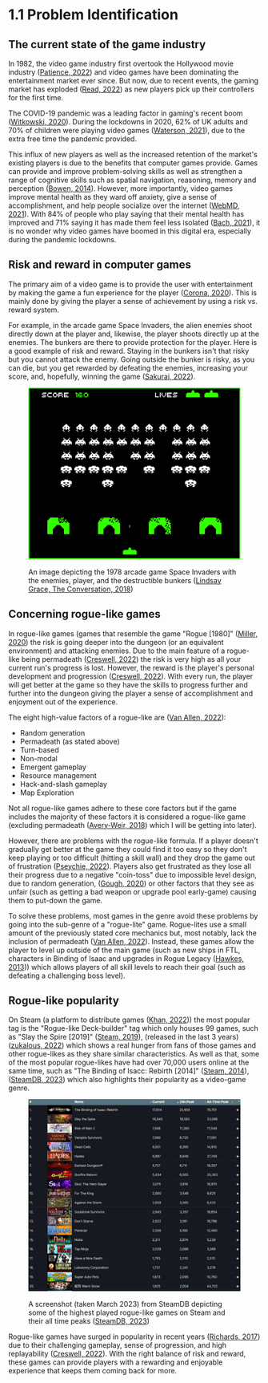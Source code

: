 # 1.1 Problem Identification

## The current state of the game industry

In 1982, the video game industry first overtook the Hollywood movie industry ([Patience, 2022](references.md#the-current-state-of-the-game-industry)) and video games have been dominating the entertainment market ever since. But now, due to recent events, the gaming market has exploded ([Read, 2022](references.md#the-current-state-of-the-game-industry)) as new players pick up their controllers for the first time.

The COVID-19 pandemic was a leading factor in gaming's recent boom ([Witkowski, 2020](references.md#the-current-state-of-the-game-industry)). During the lockdowns in 2020, 62% of UK adults and 70% of children were playing video games ([Waterson, 2021](references.md#the-current-state-of-the-game-industry)), due to the extra free time the pandemic provided.

This influx of new players as well as the increased retention of the market's existing players is due to the benefits that computer games provide. Games can provide and improve problem-solving skills as well as strengthen a range of cognitive skills such as spatial navigation, reasoning, memory and perception ([Bowen, 2014](references.md#the-current-state-of-the-game-industry)). However, more importantly, video games improve mental health as they ward off anxiety, give a sense of accomplishment, and help people socialize over the internet ([WebMD, 2021](references.md#the-current-state-of-the-game-industry)). With 84% of people who play saying that their mental health has improved and 71% saying it has made them feel less isolated ([Bach, 2021](references.md#the-current-state-of-the-game-industry)), it is no wonder why video games have boomed in this digital era, especially during the pandemic lockdowns.

## Risk and reward in computer games

The primary aim of a video game is to provide the user with entertainment by making the game a fun experience for the player ([Corona, 2020](references.md#risk-and-reward-in-computer-games)). This is mainly done by giving the player a sense of achievement by using a risk vs. reward system.&#x20;

For example, in the arcade game Space Invaders, the alien enemies shoot directly down at the player and, likewise, the player shoots directly up at the enemies. The bunkers are there to provide protection for the player. Here is a good example of risk and reward. Staying in the bunkers isn't that risky but you cannot attack the enemy. Going outside the bunker is risky, as you can die, but you get rewarded by defeating the enemies, increasing your score, and, hopefully, winning the game ([Sakurai, 2022](references.md#undefined)).

<figure><img src="../.gitbook/assets/image (1) (1) (1) (1) (1) (1) (1) (1) (1) (1).png" alt=""><figcaption><p>An image depicting the 1978 arcade game Space Invaders with the enemies, player, and the destructible bunkers (<a href="references.md#risk-and-reward-in-computer-games">Lindsay Grace, The Conversation, 2018</a>)</p></figcaption></figure>

## Concerning rogue-like games

In rogue-like games (games that resemble the game "Rogue \[1980]" ([Miller, 2020](references.md#concerning-rogue-like-games)) the risk is going deeper into the dungeon (or an equivalent environment) and attacking enemies. Due to the main feature of a rogue-like being permadeath ([Creswell, 2022](references.md#concerning-rogue-like-games)) the risk is very high as all your current run's progress is lost. However, the reward is the player's personal development and progression ([Creswell, 2022](references.md#concerning-rogue-like-games)). With every run, the player will get better at the game so they have the skills to progress further and further into the dungeon giving the player a sense of accomplishment and enjoyment out of the experience.

The eight high-value factors of a rogue-like are ([Van Allen, 2022](references.md#concerning-rogue-like-games)):

* Random generation
* Permadeath (as stated above)
* Turn-based
* Non-modal
* Emergent gameplay
* Resource management
* Hack-and-slash gameplay
* Map Exploration

Not all rogue-like games adhere to these core factors but if the game includes the majority of these factors it is considered a rogue-like game (excluding permadeath ([Avery-Weir, 2018](references.md#concerning-rogue-like-games)) which I will be getting into later).

However, there are problems with the rogue-like formula. If a player doesn't gradually get better at the game they could find it too easy so they don't keep playing or too difficult (hitting a skill wall) and they drop the game out of frustration ([Pseychie, 2022](references.md#concerning-rogue-like-games)). Players also get frustrated as they lose all their progress due to a negative "coin-toss" due to impossible level design, due to random generation, ([Gough, 2020](references.md#concerning-rogue-like-games)) or other factors that they see as unfair (such as getting a bad weapon or upgrade pool early-game) causing them to put-down the game.&#x20;

To solve these problems, most games in the genre avoid these problems by going into the sub-genre of a "rogue-lite" game. Rogue-lites use a small amount of the previously stated core mechanics but, most notably, lack the inclusion of permadeath ([Van Allen, 2022](references.md#concerning-rogue-like-games)). Instead, these games allow the player to level up outside of the main game (such as new ships in FTL, characters in Binding of Isaac and upgrades in Rogue Legacy ([Hawkes, 2013](references.md#concerning-rogue-like-games))) which allows players of all skill levels to reach their goal (such as defeating a challenging boss level).

## Rogue-like popularity

On Steam (a platform to distribute games ([Khan, 2022](references.md#rogue-like-popularity))) the most popular tag is the "Rogue-like Deck-builder" tag which only houses 99 games, such as "Slay the Spire \[2019]" ([Steam, 2019](references.md#rogue-like-popularity)), (released in the last 3 years) ([zukalous, 2022](references.md#rogue-like-popularity)) which shows a real hunger from fans of those games and other rogue-likes as they share similar characteristics. As well as that, some of the most popular rogue-likes have had over 70,000 users online at the same time, such as "The Binding of Isacc: Rebirth \[2014]" ([Steam, 2014](references.md#rogue-like-popularity)), ([SteamDB, 2023](references.md#rogue-like-popularity)) which also highlights their popularity as a video-game genre.

<figure><img src="../.gitbook/assets/image (2) (2).png" alt=""><figcaption><p>A screenshot (taken March 2023) from SteamDB depicting some of the highest played rogue-like games on Steam and their all time peaks (<a href="references.md#rogue-like-popularity">SteamDB, 2023</a>)</p></figcaption></figure>

Rogue-like games have surged in popularity in recent years ([Richards, 2017](references.md#rogue-like-popularity)) due to their challenging gameplay, sense of progression, and high replayability ([Creswell, 2022](references.md#rogue-like-popularity)). With the right balance of risk and reward, these games can provide players with a rewarding and enjoyable experience that keeps them coming back for more.
